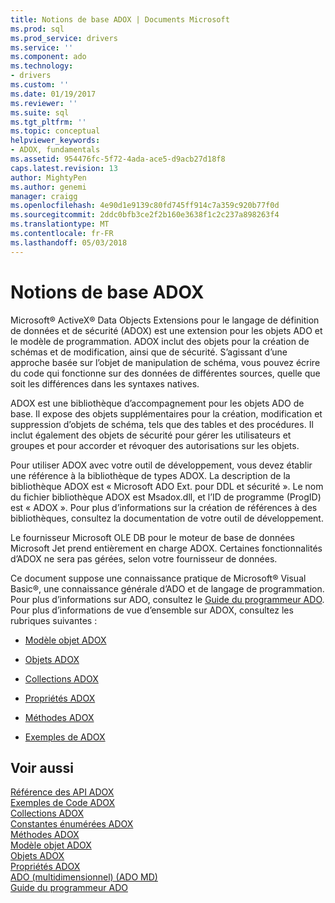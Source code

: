 ```yaml
---
title: Notions de base ADOX | Documents Microsoft
ms.prod: sql
ms.prod_service: drivers
ms.service: ''
ms.component: ado
ms.technology:
- drivers
ms.custom: ''
ms.date: 01/19/2017
ms.reviewer: ''
ms.suite: sql
ms.tgt_pltfrm: ''
ms.topic: conceptual
helpviewer_keywords:
- ADOX, fundamentals
ms.assetid: 954476fc-5f72-4ada-ace5-d9acb27d18f8
caps.latest.revision: 13
author: MightyPen
ms.author: genemi
manager: craigg
ms.openlocfilehash: 4e90d1e9139c80fd745ff914c7a359c920b77f0d
ms.sourcegitcommit: 2ddc0bfb3ce2f2b160e3638f1c2c237a898263f4
ms.translationtype: MT
ms.contentlocale: fr-FR
ms.lasthandoff: 05/03/2018
---
```

# <a name="adox-fundamentals"></a>Notions de base ADOX
Microsoft® ActiveX® Data Objects Extensions pour le langage de définition de données et de sécurité (ADOX) est une extension pour les objets ADO et le modèle de programmation. ADOX inclut des objets pour la création de schémas et de modification, ainsi que de sécurité. S’agissant d’une approche basée sur l’objet de manipulation de schéma, vous pouvez écrire du code qui fonctionne sur des données de différentes sources, quelle que soit les différences dans les syntaxes natives.  
  
 ADOX est une bibliothèque d’accompagnement pour les objets ADO de base. Il expose des objets supplémentaires pour la création, modification et suppression d’objets de schéma, tels que des tables et des procédures. Il inclut également des objets de sécurité pour gérer les utilisateurs et groupes et pour accorder et révoquer des autorisations sur les objets.  
  
 Pour utiliser ADOX avec votre outil de développement, vous devez établir une référence à la bibliothèque de types ADOX. La description de la bibliothèque ADOX est « Microsoft ADO Ext. pour DDL et sécurité ». Le nom du fichier bibliothèque ADOX est Msadox.dll, et l’ID de programme (ProgID) est « ADOX ». Pour plus d’informations sur la création de références à des bibliothèques, consultez la documentation de votre outil de développement.  
  
 Le fournisseur Microsoft OLE DB pour le moteur de base de données Microsoft Jet prend entièrement en charge ADOX. Certaines fonctionnalités d’ADOX ne sera pas gérées, selon votre fournisseur de données.  
  
 Ce document suppose une connaissance pratique de Microsoft® Visual Basic®, une connaissance générale d’ADO et de langage de programmation. Pour plus d’informations sur ADO, consultez le [Guide du programmeur ADO](../../../ado/guide/ado-programmer-s-guide.md). Pour plus d’informations de vue d’ensemble sur ADOX, consultez les rubriques suivantes :  
  
-   [Modèle objet ADOX](../../../ado/reference/adox-api/adox-object-model.md)  
  
-   [Objets ADOX](../../../ado/reference/adox-api/adox-objects.md)  
  
-   [Collections ADOX](../../../ado/reference/adox-api/adox-collections.md)  
  
-   [Propriétés ADOX](../../../ado/reference/adox-api/adox-properties.md)  
  
-   [Méthodes ADOX](../../../ado/reference/adox-api/adox-methods.md)  
  
-   [Exemples de ADOX](../../../ado/reference/adox-api/adox-code-examples.md)  
  
## <a name="see-also"></a>Voir aussi  
 [Référence des API ADOX](../../../ado/reference/adox-api/adox-api-reference.md)   
 [Exemples de Code ADOX](../../../ado/reference/adox-api/adox-code-examples.md)   
 [Collections ADOX](../../../ado/reference/adox-api/adox-collections.md)   
 [Constantes énumérées ADOX](../../../ado/reference/adox-api/adox-enumerated-constants.md)   
 [Méthodes ADOX](../../../ado/reference/adox-api/adox-methods.md)   
 [Modèle objet ADOX](../../../ado/reference/adox-api/adox-object-model.md)   
 [Objets ADOX](../../../ado/reference/adox-api/adox-objects.md)   
 [Propriétés ADOX](../../../ado/reference/adox-api/adox-properties.md)   
 [ADO (multidimensionnel) (ADO MD)](../../../ado/guide/multidimensional/ado-multidimensional-ado-md.md)   
 [Guide du programmeur ADO](../../../ado/guide/ado-programmer-s-guide.md)
